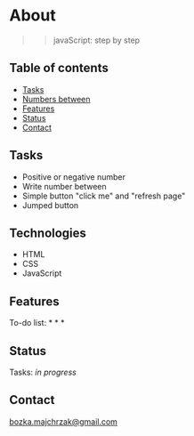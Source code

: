# About
> > javaScript: step by step

## Table of contents
* [Tasks](#tasks)
* [Numbers between](#technologies)
* [Features](#features)
* [Status](#status)
* [Contact](#contact)

## Tasks
* Positive or negative number
* Write number between
* Simple button "click me" and "refresh page"
* Jumped button

## Technologies
* HTML
* CSS
* JavaScript

## Features
To-do list:
* 
*
*

## Status
Tasks: _in progress_

## Contact
bozka.majchrzak@gmail.com
